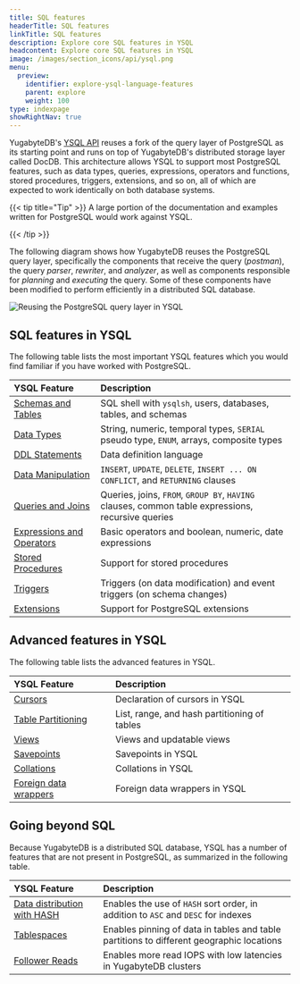 ```yaml
---
title: SQL features
headerTitle: SQL features
linkTitle: SQL features
description: Explore core SQL features in YSQL
headcontent: Explore core SQL features in YSQL
image: /images/section_icons/api/ysql.png
menu:
  preview:
    identifier: explore-ysql-language-features
    parent: explore
    weight: 100
type: indexpage
showRightNav: true
---
```

YugabyteDB's [YSQL API](../../api/ysql/) reuses a fork of the query layer of PostgreSQL as its starting point and runs on top of YugabyteDB's distributed storage layer called DocDB. This architecture allows YSQL to support most PostgreSQL features, such as data types, queries, expressions, operators and functions, stored procedures, triggers, extensions, and so on, all of which are expected to work identically on both database systems.

{{< tip title="Tip" >}}
A large portion of the documentation and examples written for PostgreSQL would work against YSQL.

{{< /tip >}}

The following diagram shows how YugabyteDB reuses the PostgreSQL query layer, specifically the components that receive the query (_postman_), the query _parser_, _rewriter_, and _analyzer_, as well as components responsible for _planning_ and _executing_ the query. Some of these components have been modified to perform efficiently in a distributed SQL database.

![Reusing the PostgreSQL query layer in YSQL](/images/section_icons/architecture/Reusing-PostgreSQL-query-layer.png)

## SQL features in YSQL

The following table lists the most important YSQL features which you would find familiar if you have worked with PostgreSQL.

| YSQL Feature | Description |
| :----------- | :---------- |
| [Schemas and Tables](databases-schemas-tables/) | SQL shell with `ysqlsh`, users, databases, tables, and schemas |
| [Data Types](data-types/) | String, numeric, temporal types, `SERIAL` pseudo type, `ENUM`, arrays, composite types |
| [DDL Statements](../../api/ysql/the-sql-language/statements/#data-definition-language-ddl/) | Data definition language |
| [Data Manipulation](data-manipulation/) | `INSERT`, `UPDATE`, `DELETE`, `INSERT ... ON CONFLICT`, and `RETURNING` clauses |
| [Queries and Joins](queries/) | Queries, joins, `FROM`, `GROUP BY`, `HAVING` clauses, common table expressions, recursive queries |
| [Expressions and Operators](expressions-operators/) | Basic operators and boolean, numeric, date expressions |
| [Stored Procedures](stored-procedures/) | Support for stored procedures |
| [Triggers](triggers/) | Triggers (on data modification) and event triggers (on schema changes) |
| [Extensions](pg-extensions/) | Support for PostgreSQL extensions |

## Advanced features in YSQL

The following table lists the advanced features in YSQL.

| YSQL Feature | Description |
| :----------- | :---------- |
| [Cursors](advanced-features/cursor/) | Declaration of cursors in YSQL |
| [Table Partitioning](advanced-features/partitions/) | List, range, and hash partitioning of tables |
| [Views](advanced-features/views/) | Views and updatable views |
| [Savepoints](advanced-features/savepoints/) | Savepoints in YSQL |
| [Collations](advanced-features/collations/) | Collations in YSQL |
| [Foreign data wrappers](advanced-features/foreign-data-wrappers/) | Foreign data wrappers in YSQL |

<!--
| <span style="font-size:16px">[Functions and operators](functions-operators/)</span> | Conditional expressions, math / string / date / time / window functions and operators  |
| <span style="font-size:16px">[Advanced Topics](advanced-topics/)</span>     | Using `VIEWS`, PostgreSQL extensions supported in YSQL, temporary tables, etc. |
-->

## Going beyond SQL

Because YugabyteDB is a distributed SQL database, YSQL has a number of features that are not present in PostgreSQL, as summarized in the following table.

| YSQL Feature | Description |
| :----------- | :---------- |
| [Data distribution with HASH](../../architecture/docdb-sharding/sharding/) | Enables the use of `HASH` sort order, in addition to `ASC` and `DESC` for indexes |
| [Tablespaces](going-beyond-sql/tablespaces/) | Enables pinning of data in tables and table partitions to different geographic locations |
| [Follower Reads](going-beyond-sql/follower-reads-ysql/)| Enables more read IOPS with low latencies in YugabyteDB clusters |
